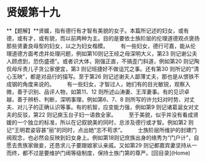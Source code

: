<h1 class="break">贤媛第十九</h1>
**【题解】**贤媛，指有德行有才智有美貌的女子。本篇所记述的妇女，或有德，或有才，或有貌，而以前两种为主。目的是要依士族阶层的伦理道德观点褒扬那些贤妻良母型的妇女，以之为妇女楷模。
　　有一些妇女，德行可嘉，能从伦理道德方面考虑并处理问题，例如第10则记王经之母深明大义，第23 则记谢公夫人顾虑到，恐伤盛德”。或者识大体，刚强正直，不搞歪门斜道，例如第20 则记陶侃母斥责儿子贪公家便宜，第3 则记班捷好不做诅咒之事。还有第30 则所记的“清心玉映”，都是对品行的描写。至于第26 则记述谢夫人鄙薄丈夫，那也是从恨铁不成钢的角度来说的。
　　有一些妇女，才智过人，她们有的目光敏锐，观察入微，善于识别、品评人物，如第11、12 则所述山涛妻、王浑妻事。有的见识卓越，善于辨析、判断，深明事理，例如第6、7、8 则所写的许允妇对时势、对丈夫、对儿子的正确认识等事。有的机智，应变能力强，例如第9 则记诸葛诞女对丈夫的反驳，第22 则记庾玉台子妇一语救全家。
　　至于美貌，似乎并没有看成贤媛的一个独立的标准，所以在记叙貌美的同时，总涉及德行或才智。例如第2 则记“王明君姿容甚”丽”的同时，点出她“志不苟求”。
　　士族阶层所维护的封建门阀观念，也必然会反映到妇女身上。例如第18则记庶族出身的络秀为“门户计”，自愿去贵族家做妾，还恳求儿子要跟娘家认亲戚。又如第29 则记都嘉宾妻坚持从一而终，都不过是要维护门阀等级制度，保持士族门第的尊严。[回目录](Home)
